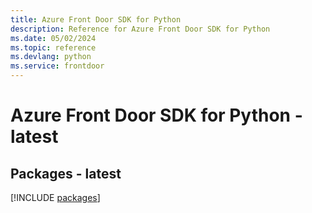 ```yaml
---
title: Azure Front Door SDK for Python
description: Reference for Azure Front Door SDK for Python
ms.date: 05/02/2024
ms.topic: reference
ms.devlang: python
ms.service: frontdoor
---
```

# Azure Front Door SDK for Python - latest
## Packages - latest
[!INCLUDE [packages](front-door-index.md)]